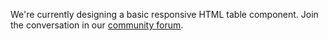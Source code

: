 We're currently designing a basic responsive HTML table component. Join the
conversation in our
[community forum](https://community.digital.gov.au/t/table).
